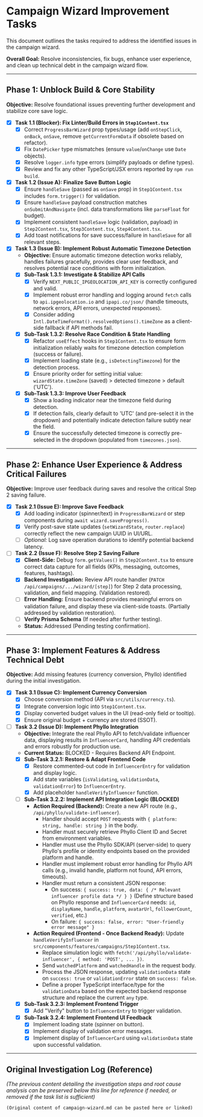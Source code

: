 # Campaign Wizard Improvement Tasks

This document outlines the tasks required to address the identified issues in the campaign wizard.

**Overall Goal:** Resolve inconsistencies, fix bugs, enhance user experience, and clean up technical debt in the campaign wizard flow.

---

## Phase 1: Unblock Build & Core Stability

**Objective:** Resolve foundational issues preventing further development and stabilize core save logic.

- [x] **Task 1.1 (Blocker): Fix Linter/Build Errors in `Step1Content.tsx`**
  - [x] Correct `ProgressBarWizard` prop types/usage (add `onStepClick`, `onBack`, `onSave`, remove `getCurrentFormData` if obsolete based on refactor).
  - [x] Fix `DatePicker` type mismatches (ensure `value`/`onChange` use `Date` objects).
  - [x] Resolve `logger.info` type errors (simplify payloads or define types).
  - [x] Review and fix any other TypeScript/JSX errors reported by `npm run build`.
- [x] **Task 1.2 (Issue A): Finalize Save Button Logic**
  - [x] Ensure `handleSave` (passed as `onSave` prop) in `Step1Content.tsx` includes `form.trigger()` for validation.
  - [x] Ensure `handleSave` payload construction matches `onSubmitAndNavigate` (incl. data transformations like `parseFloat` for budget).
  - [x] Implement consistent `handleSave` logic (validation, payload) in `Step2Content.tsx`, `Step3Content.tsx`, `Step4Content.tsx`.
  - [x] Add toast notifications for save success/failure in `handleSave` for all relevant steps.
- [x] **Task 1.3 (Issue B): Implement Robust Automatic Timezone Detection**
  - **Objective:** Ensure automatic timezone detection works reliably, handles failures gracefully, provides clear user feedback, and resolves potential race conditions with form initialization.
  - [x] **Sub-Task 1.3.1: Investigate & Stabilize API Calls**
    - [x] Verify `NEXT_PUBLIC_IPGEOLOCATION_API_KEY` is correctly configured and valid.
    - [x] Implement robust error handling and logging around `fetch` calls to `api.ipgeolocation.io` and `ipapi.co/json/` (handle timeouts, network errors, API errors, unexpected responses).
    - [x] Consider adding `Intl.DateTimeFormat().resolvedOptions().timeZone` as a client-side fallback if API methods fail.
  - [x] **Sub-Task 1.3.2: Resolve Race Condition & State Handling**
    - [x] Refactor `useEffect` hooks in `Step1Content.tsx` to ensure form initialization reliably waits for timezone detection completion (success or failure).
    - [x] Implement loading state (e.g., `isDetectingTimezone`) for the detection process.
    - [x] Ensure priority order for setting initial value: `wizardState.timeZone` (saved) > detected timezone > default ('UTC').
  - [x] **Sub-Task 1.3.3: Improve User Feedback**
    - [x] Show a loading indicator near the timezone field during detection.
    - [x] If detection fails, clearly default to 'UTC' (and pre-select it in the dropdown) and potentially indicate detection failure subtly near the field.
    - [x] Ensure the successfully detected timezone is correctly pre-selected in the dropdown (populated from `timezones.json`).

---

## Phase 2: Enhance User Experience & Address Critical Failures

**Objective:** Improve user feedback during saves and resolve the critical Step 2 saving failure.

- [x] **Task 2.1 (Issue E): Improve Save Feedback**
  - [x] Add loading indicator (spinner/text) in `ProgressBarWizard` or step components during `await wizard.saveProgress()`.
  - [x] Verify post-save state updates (`setWizardState`, `router.replace`) correctly reflect the new campaign UUID in UI/URL.
  - [ ] _Optional:_ Log save operation durations to identify potential backend latency.
- [ ] **Task 2.2 (Issue F): Resolve Step 2 Saving Failure**
  - [x] **Client-Side:** Debug `form.getValues()` in `Step2Content.tsx` to ensure correct data capture for all fields (KPIs, messaging, outcomes, features, hashtags).
  - [x] **Backend Investigation:** Review API route handler (`PATCH /api/campaigns/.../wizard/[step]`) for Step 2 data processing, validation, and field mapping. (Validation restored).
  - [ ] **Error Handling:** Ensure backend provides meaningful errors on validation failure, and display these via client-side toasts. (Partially addressed by validation restoration).
  - [ ] **Verify Prisma Schema** (If needed after further testing).
  - **Status:** Addressed (Pending testing confirmation).

---

## Phase 3: Implement Features & Address Technical Debt

**Objective:** Add missing features (currency conversion, Phyllo) identified during the initial investigation.

- [x] **Task 3.1 (Issue C): Implement Currency Conversion**
  - [x] Choose conversion method (API via `src/utils/currency.ts`).
  - [x] Integrate conversion logic into `Step1Content.tsx`.
  - [x] Display converted budget values in the UI (read-only field or tooltip).
  - [x] Ensure original budget + currency are stored (SSOT).
- [ ] **Task 3.2 (Issue D): Implement Phyllo Integration**
  - **Objective:** Integrate the real Phyllo API to fetch/validate influencer data, displaying results in `InfluencerCard`, handling API credentials and errors robustly for production use.
  - **Current Status:** BLOCKED - Requires Backend API Endpoint.
  - [x] **Sub-Task 3.2.1: Restore & Adapt Frontend Code**
    - [x] Restore commented-out code in `InfluencerEntry` for validation and display logic.
    - [x] Add state variables (`isValidating`, `validationData`, `validationError`) to `InfluencerEntry`.
    - [x] Add placeholder `handleVerifyInfluencer` function.
  - [ ] **Sub-Task 3.2.2: Implement API Integration Logic (BLOCKED)**
    - **Action Required (Backend):** Create a new API route (e.g., `/api/phyllo/validate-influencer`).
      - Handler should accept `POST` requests with `{ platform: string, handle: string }` in the body.
      - Handler must securely retrieve Phyllo Client ID and Secret from environment variables.
      - Handler must use the Phyllo SDK/API (server-side) to query Phyllo's profile or identity endpoints based on the provided platform and handle.
      - Handler must implement robust error handling for Phyllo API calls (e.g., invalid handle, platform not found, API errors, timeouts).
      - Handler must return a consistent JSON response:
        - On success: `{ success: true, data: { /* Relevant influencer profile data */ } }` (Define structure based on Phyllo response and `InfluencerCard` needs: `id`, `displayName`, `handle`, `platform`, `avatarUrl`, `followerCount`, `verified`, etc.)
        - On failure: `{ success: false, error: "User-friendly error message" }`
    - **Action Required (Frontend - Once Backend Ready):** Update `handleVerifyInfluencer` in `src/components/features/campaigns/Step1Content.tsx`.
      - Replace simulation logic with `fetch('/api/phyllo/validate-influencer', { method: 'POST', ... })`.
      - Send `watchedPlatform` and `watchedHandle` in the request body.
      - Process the JSON response, updating `validationData` state on `success: true` or `validationError` state on `success: false`.
      - Define a proper TypeScript interface/type for the `validationData` based on the expected backend response structure and replace the current `any` type.
  - [x] **Sub-Task 3.2.3: Implement Frontend Trigger**
    - [x] Add "Verify" button to `InfluencerEntry` to trigger validation.
  - [x] **Sub-Task 3.2.4: Implement Frontend UI Feedback**
    - [x] Implement loading state (spinner on button).
    - [x] Implement display of validation error messages.
    - [x] Implement display of `InfluencerCard` using `validationData` state upon successful validation.

---

## Original Investigation Log (Reference)

_(The previous content detailing the investigation steps and root cause analysis can be preserved below this line for reference if needed, or removed if the task list is sufficient)_

```
(Original content of campaign-wizard.md can be pasted here or linked)
```
